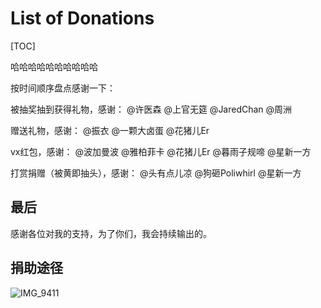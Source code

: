 # List of Donations
[TOC]

哈哈哈哈哈哈哈哈哈哈

按时间顺序盘点感谢一下：

被抽奖抽到获得礼物，感谢：
@许医森 
@上官无筵 
@JaredChan 
@周洲 

赠送礼物，感谢：
@振衣 
@一颗大卤蛋 
@花猪儿Er 

vx红包，感谢：
@波加曼波 
@雅柏菲卡 
@花猪儿Er 
@暮雨子规啼 
@星新一方 

打赏捐赠（被黄即抽头），感谢：
@头有点儿凉 
@狗砸Poliwhirl 
@星新一方 


## 最后

感谢各位对我的支持，为了你们，我会持续输出的。


## 捐助途径
![IMG_9411](https://p.ipic.vip/kpsg5x.jpg)
